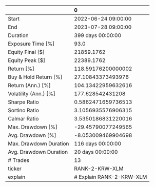 |                        | 0                        |
|:-----------------------|:-------------------------|
| Start                  | 2022-06-24 09:00:00      |
| End                    | 2023-07-28 09:00:00      |
| Duration               | 399 days 00:00:00        |
| Exposure Time [%]      | 93.0                     |
| Equity Final [$]       | 21859.1762               |
| Equity Peak [$]        | 22389.1762               |
| Return [%]             | 118.59176200000002       |
| Buy & Hold Return [%]  | 27.10843373493976        |
| Return (Ann.) [%]      | 104.13422959632616       |
| Volatility (Ann.) [%]  | 177.628542431208         |
| Sharpe Ratio           | 0.5862471659736513       |
| Sortino Ratio          | 3.1056935576906315       |
| Calmar Ratio           | 3.5350186831220016       |
| Max. Drawdown [%]      | -29.45790077249565       |
| Avg. Drawdown [%]      | -8.053009469904698       |
| Max. Drawdown Duration | 116 days 00:00:00        |
| Avg. Drawdown Duration | 20 days 00:00:00         |
| # Trades               | 13                       |
| ticker                 | RANK-2-KRW-XLM           |
| explain                | # Explain RANK-2-KRW-XLM |